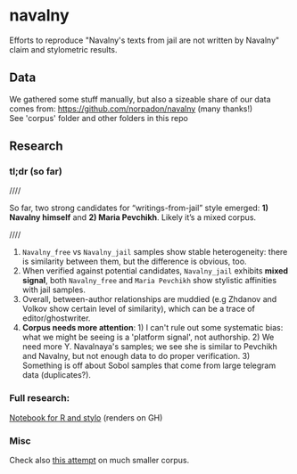 # navalny

Efforts to reproduce "Navalny's texts from jail are not written by Navalny" claim and stylometric results.

## Data 
We gathered some stuff manually, but also a sizeable share of our data comes from: https://github.com/norpadon/navalny (many thanks!)  
See 'corpus' folder and other folders in this repo

## Research 

### tl;dr (so far)

////

So far, two strong candidates for “writings-from-jail” style emerged:
**1) Navalny himself** and **2) Maria Pevchikh**. Likely it’s a mixed
corpus.

////

1.  `Navalny_free` vs `Navalny_jail` samples show stable heterogeneity:
    there is similarity between them, but the difference is obvious,
    too.  
2.  When verified against potential candidates, `Navalny_jail` exhibits
    **mixed signal**, both `Navalny_free` and `Maria Pevchikh` show
    stylistic affinities with jail samples.  
3.  Overall, between-author relationships are muddied (e.g Zhdanov and
    Volkov show certain level of similarity), which can be a trace of
    editor/ghostwriter.
4.  **Corpus needs more attention**: 1) I can't rule out some systematic bias: what we might be seeing is a 'platform signal', not authorship. 2) We need more Y. Navalnaya's samples; we see she is similar to Pevchikh and Navalny, but not enough data to do proper verification. 3) Something is off about Sobol samples that come from large telegram data (duplicates?).  

### Full research: 
[Notebook for R and stylo](stylometry_navalny.md) (renders on GH)

### Misc
Check also [this attempt](https://github.com/religofsil/NavalnyResearchCheck/tree/main) on much smaller corpus.



